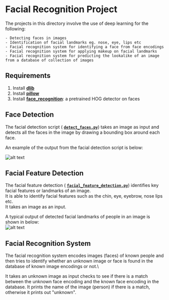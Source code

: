 # Facial Recognition Project
The projects in this directory involve the use of deep learning for the following:
```buildoutcfg
- Detecting faces in images
- Identification of facial landmarks eg. nose, eye, lips etc
- Facial recognition system for identifying a face from face encodings
- Facial recognition system for applying makeup on facial landmarks
- Facial recognition system for predicting the lookalike of an image from a database of collection of images
```

## Requirements
1. Install <i class="icon-cog"></i> **[dlib](http://dlib.net)**
2. Install <i class="icon-cog"></i> **[pillow](https://pillow.readthedocs.io/en/stable/installation.html)**
3. Install <i class="icon-cog"></i> **[face_recognition](https://face-recognition.readthedocs.io/en/latest/installation.html)**:
a pretrained HOG detector on faces


## Face Detection
The facial detection script (</i> **[`detect_faces.py`](https://github.com/emmanuelaboah/Machine-Learning-and-Data-Science/tree/master/facial%20recognition/face_detection)**)
takes an image as input and detects all the faces in the image by drawing
a bounding box around each face.

An example of the output from the facial detection script is below:

![alt text](https://github.com/emmanuelaboah/Machine-Learning-and-Data-Science/blob/master/facial%20recognition/face_detection/output/detected_diverse_faces1.jpg)


## Facial Feature Detection
The facial feature detection (</i> **[`facial_feature_detection.py`](https://github.com/emmanuelaboah/Machine-Learning-and-Data-Science/tree/master/facial%20recognition/facial_feature_detection)**)
identifies key facial features or landmarks of an image.\
It is able to identify facial features such as the chin, eye, eyebrow, nose
lips etc.\
It takes an image as an input.

A typical output of detected facial landmarks of people in an image is 
shown in below:\
![alt text](https://github.com/emmanuelaboah/Machine-Learning-and-Data-Science/blob/master/facial%20recognition/facial_feature_detection/output/facial_feat_diverse_faces1.jpg)

## Facial Recognition System
The facial recognition system encodes images (faces) of known people
and then tries to identify whether an unknown image or face is found in
the database of known image encodings or not.\

It takes an unknown image as input checks to see if there is a match between
the unknown face encoding and the known face encoding in the database.
It prints the name of the image (person) if there is a match, otherwise 
it prints out "unknown".




